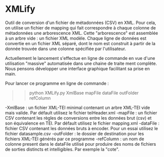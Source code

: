 # XMLify
Outil de conversion d'un fichier de métadonnées (CSV) en XML. Pour cela, on utilise un fichier de mapping qui fait correspondre à chaque colonne de métadonnées une arborescence XML. Cette "arborescence" est assemblée à un arbre vide : un fichier XML modèle. Chaque ligne de données est convertie en un fichier XML séparé, dont le nom est construit à partir de la donnée trouvée dans une colonne spécifiée par l'utilisateur.

Actuellement le lancement s'effectue en ligne de commande en vue d'une utilisation "massive" automatisée dans une chaine de traite
ment complète. Nous pensons développer une interface graphique facilitant sa prise en main. 

Pour lancer ce programme en ligne de commande :
>> python XMLify.py XmlBase mapFile dataFile outFolder refColumn 

-XmlBase : un fichier XML-TEI minimal contenant un arbre XML-TEI vide mais valide. Par défault utilisez le fichier teiHeader.xml
-mapFile : un fichier CSV contenant les règles de conversions entre les données brut (csv) et son équivalence en TEI. Par défault utilisez le fichier mapping.xml
-dataFile : fichier CSV contenant les données bruts à encoder. Pour un essai utilisez le fichier datasample.csv
-outFolder : le dossier de destination pour les fichiers XML-TEI générés par ce programme 
-refColumn : un nom de colonne present dans le dataFile utilisé pour produire des noms de fichiers de sorties distincts et intelligibles. Par exemple la "cote".

